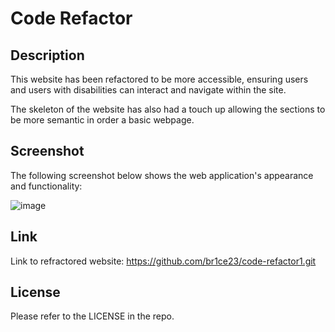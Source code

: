 # Code Refactor

## Description

This website has been refactored to be more accessible, ensuring users and users with disabilities can interact and navigate within the site. 

The skeleton of the website has also had a touch up allowing the sections to be more semantic in order a basic webpage.

## Screenshot
The following screenshot below shows the web application's appearance and functionality:

![image](https://github.com/br1ce23/challenge1/assets/133618122/2ccd9d96-4b12-4ad0-bbfb-40781c88df58)

## Link

Link to refractored website: https://github.com/br1ce23/code-refactor1.git

## License

Please refer to the LICENSE in the repo.